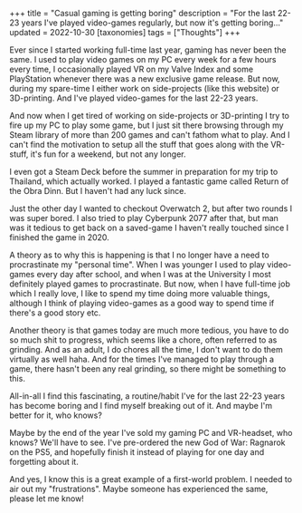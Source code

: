 +++
title = "Casual gaming is getting boring"
description = "For the last 22-23 years I've played video-games regularly, but now it's getting boring..."
updated = 2022-10-30
[taxonomies]
tags = ["Thoughts"] 
+++

Ever since I started working full-time last year, gaming has never been the
same. I used to play video games on my PC every week for a few hours every time,
I occasionally played VR on my Valve Index and some PlayStation whenever there
was a new exclusive game release. But now, during my spare-time I either work on
side-projects (like this website) or 3D-printing. And I've played video-games
for the last 22-23 years.

And now when I get tired of working on side-projects or 3D-printing I try to
fire up my PC to play some game, but I just sit there browsing through my Steam
library of more than 200 games and can't fathom what to play. And I can't find
the motivation to setup all the stuff that goes along with the VR-stuff, it's
fun for a weekend, but not any longer.

I even got a Steam Deck before the summer in preparation for my trip to
Thailand, which actually worked. I played a fantastic game called Return of the
Obra Dinn. But I haven't had any luck since.

Just the other day I wanted to checkout Overwatch 2, but after two rounds I was
super bored. I also tried to play Cyberpunk 2077 after that, but man was it
tedious to get back on a saved-game I haven't really touched since I finished
the game in 2020.

A theory as to why this is happening is that I no longer have a need to
procrastinate my "personal time". When I was younger I used to play video-games
every day after school, and when I was at the University I most definitely
played games to procrastinate. But now, when I have full-time job which I really
love, I like to spend my time doing more valuable things, although I think of
playing video-games as a good way to spend time if there's a good story etc.

Another theory is that games today are much more tedious, you have to do so much
shit to progress, which seems like a chore, often referred to as grinding. And
as an adult, I do chores all the time, I don't want to do them virtually as well
haha. And for the times I've managed to play through a game, there hasn't been
any real grinding, so there might be something to this.

All-in-all I find this fascinating, a routine/habit I've for the last 22-23
years has become boring and I find myself breaking out of it. And maybe I'm
better for it, who knows?

Maybe by the end of the year I've sold my gaming PC and VR-headset, who knows?
We'll have to see. I've pre-ordered the new God of War: Ragnarok on the PS5, and
hopefully finish it instead of playing for one day and forgetting about it.

And yes, I know this is a great example of a first-world problem. I needed to
air out my "frustrations". Maybe someone has experienced the same, please let me
know!
